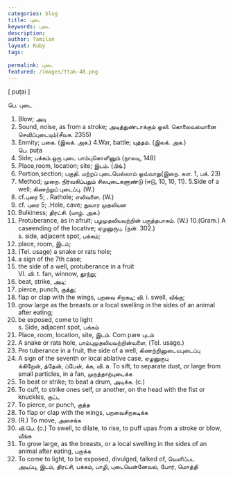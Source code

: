 ```yaml
---
categories: blog
title: புடை
keywords: புடை
description: 
author: Tamilan
layout: Ruby
tags: 
 
permalink: புடை
featured: /images/ttak-48.png
---
```

  
[ puṭai ]  
  
பெ. புடை  
1. Blow; அடி  
2. Sound, noise, as from a stroke; அடித்துண்டாக்கும் ஒலி. கொலைவல்யானை செவிப்புடையும்(சீவக. 2355)  
3. Enmity; பகை. (இலக். அக.) 4.War, battle; யுத்தம். (இலக். அக.)  
பெ. puṭa  
1. Side; பக்கம்.ஒரு புடை பாம்புகொளினும் (நாலடி, 148)  
2. Place,room, location; site; இடம். (பிங்.)  
3. Portion,section; பகுதி. மற்றப் புடையெல்லாம் ஒவ்வாது(இறை. கள. 1, பக். 23)  
4. Method; முறை. நிர்வகிப்பதும் சிலபுடைகளுண்டு (ஈடு, 10, 10, 11). 5.Side of a well; கிணற்றுப் புடைப்பு. (W.)  
6. cf.புரை 5; . Rathole; எலிவளை. (W.)  
7. cf. புரை 5; .Hole, cave; துவார முதலியன  
8. Bulkiness; திரட்சி. (யாழ். அக.)  
9. Protuberance, as in afruit; பழமுதலியவற்றின் பருத்தபாகம். (W.) 10.(Gram.) A caseending of the locative; ஏழனுருபு. (நன். 302.)  
s. side, adjacent spot, பக்கம்;  
2. place, room, இடம்;  
3. (Tel. usage) a snake or rats hole;  
4. a sign of the 7th case;  
5. the side of a well, protuberance in a fruit  
VI. வி. t. fan, winnow, தூற்று;  
2. beat, strike, அடி;  
3. pierce, punch, குத்து;  
4. flap or clap with the wings, பறவை சிறகடி; வி. i. swell, வீங்கு;  
2. grow large as the breasts or a local swelling in the sides of an animal after eating;  
3. be exposed, come to light  
s. Side, adjacent spot, பக்கம்  
2. Place, room, location, site, இடம். Com pare புடம்  
3. A snake or rats hole, பாம்புமுதலியவற்றின்வளை, (Tel. usage.)  
4. Pro tuberance in a fruit, the side of a well, கிணற்றினுடையபுடைப்பு  
5. A sign of the seventh or local ablative case, ஏழனுருபு  
க்கிறேன், த்தேன், ப்பேன், க்க, வி. a. To sift, to separate dust, or large from small particles, in a fan, முறத்தாற்புடைக்க  
2. To beat or strike; to beat a drum, அடிக்க. (c.)  
3. To cuff, to strike ones self, or another, on the head with the fist or knuckles, குட்ட  
4. To pierce, or punch, குத்த  
5. To flap or clap with the wings, பறவைசிறகடிக்க  
6. (R.) To move, அசைக்க  
7. வி.பெ. (c.) To swell, to dilate, to rise, to puff upas from a stroke or blow, வீங்க  
8. To grow large, as the breasts, or a local swelling in the sides of an animal after eating, பருக்க  
9. To come to light, to be exposed, divulged, talked of, வெளிப்பட  
அடிப்பு, இடம், திரட்சி, பக்கம், பாழி, புடையென்னேவல், போர், மொத்தி